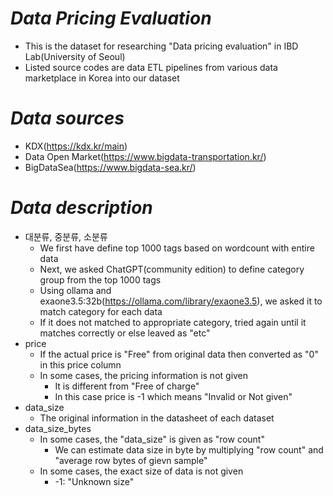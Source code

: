 # ***Data Pricing Evaluation***
- This is the dataset for researching "Data pricing evaluation" in IBD Lab(University of Seoul)
- Listed source codes are data ETL pipelines from various data marketplace in Korea into our dataset

# ***Data sources***
- KDX(https://kdx.kr/main)
- Data Open Market(https://www.bigdata-transportation.kr/)
- BigDataSea(https://www.bigdata-sea.kr/)

# ***Data description***
- 대분류, 중분류, 소분류
  - We first have define top 1000 tags based on wordcount with entire data
  - Next, we asked ChatGPT(community edition) to define category group from the top 1000 tags
  - Using ollama and exaone3.5:32b(https://ollama.com/library/exaone3.5), we asked it to match category for each data
  - If it does not matched to appropriate category, tried again until it matches correctly or else leaved as "etc"
- price
  - If the actual price is "Free" from original data then converted as "0" in this price column
  - In some cases, the pricing information is not given
    - It is different from "Free of charge"
    - In this case price is -1 which means "Invalid or Not given"    
- data_size
  - The original information in the datasheet of each dataset
- data_size_bytes
  - In some cases, the "data_size" is given as "row count"
    - We can estimate data size in byte by multiplying "row count" and "average row bytes of gievn sample"
  - In some cases, the exact size of data is not given
    - -1: "Unknown size"
